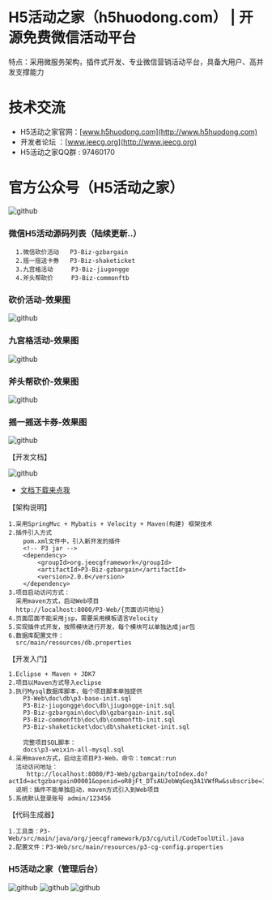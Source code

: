 H5活动之家（h5huodong.com） | 开源免费微信活动平台
==========
特点：采用微服务架构，插件式开发、专业微信营销活动平台，具备大用户、高并发支撑能力


技术交流
==========
* H5活动之家官网：[www.h5huodong.com](http://www.h5huodong.com)
* 开发者论坛 ：[www.jeecg.org](http://www.jeecg.org)
* H5活动之家QQ群 : 97460170

官方公众号（H5活动之家）
==========
![github](http://www.jeecg.org/data/attachment/forum/201601/25/180314mjvputsot6hhtvoa.jpg "jeewx521")

### 微信H5活动源码列表（陆续更新..）
	  1.微信砍价活动   P3-Biz-gzbargain
	  2.摇一摇送卡券   P3-Biz-shaketicket
	  3.九宫格活动     P3-Biz-jiugongge
	  4.斧头帮砍价     P3-Biz-commonftb
	  
	  
### 砍价活动-效果图
![github](http://www.jeecg.org/data/attachment/forum/201601/25/180710anjfgtn677nojgg0.png "jeecg")
### 九宫格活动-效果图
![github](http://www.jeecg.org/data/attachment/forum/201601/25/180716vp55nguk5ggwqngw.png "jeecg")
### 斧头帮砍价-效果图
![github](http://www.jeecg.org/data/attachment/forum/201601/25/180500iwpg1agqm778wggp.png "jeecg")
### 摇一摇送卡券-效果图
![github](http://www.jeecg.org/data/attachment/forum/201601/25/180718zwfdl9ml1a15w8jf.png "jeecg")


【开发文档】

![github](http://img.blog.csdn.net/20151028163509595?watermark/2/text/aHR0cDovL2Jsb2cuY3Nkbi5uZXQv/font/5a6L5L2T/fontsize/400/fill/I0JBQkFCMA==/dissolve/70/gravity/Center "jeecg")
* [  文档下载来点我](http://www.jeecg.org/forum.php?mod=forumdisplay&fid=202)



	  
【架构说明】

    1.采用SpringMvc + Mybatis + Velocity + Maven(构建) 框架技术
    2.插件引入方式
        pom.xml文件中，引入新开发的插件
        <!-- P3 jar -->
 	    <dependency>
			<groupId>org.jeecgframework</groupId>
			<artifactId>P3-Biz-gzbargain</artifactId>
			<version>2.0.0</version>
		</dependency>
	3.项目启动访问方式：
	  采用maven方式，启动Web项目
      http://localhost:8080/P3-Web/{页面访问地址}
    4.页面层面不能采用jsp，需要采用模板语言Velocity
    5.实现插件式开发，按照模块进行开发，每个模块可以单独达成jar包
	6.数据库配置文件：
	  src/main/resources/db.properties
	  
	  
【开发入门】

	1.Eclipse + Maven + JDK7
    2.项目以Maven方式导入eclipse
	3.执行Mysql数据库脚本，每个项目脚本单独提供
	    P3-Web\doc\db\p3-base-init.sql
		P3-Biz-jiugongge\doc\db\jiugongge-init.sql
		P3-Biz-gzbargain\doc\db\gzbargain-init.sql
		P3-Biz-commonftb\doc\db\commonftb-init.sql
		P3-Biz-shaketicket\doc\db\shaketicket-init.sql
		
		完整项目SQL脚本：
		docs\p3-weixin-all-mysql.sql
	4.采用maven方式，启动主项目P3-Web，命令：tomcat:run
      活动访问地址：
	     http://localhost:8080/P3-Web/gzbargain/toIndex.do?actId=actgzbargain00001&openid=oR0jFt_DTsAUJebWqGeq3A1VWfRw&subscribe=1
	  说明：插件不能单独启动，maven方式引入到Web项目
	5.系统默认登录账号 admin/123456
	  
	
【代码生成器】

	1.工具类：P3-Web/src/main/java/org/jeecgframework/p3/cg/util/CodeToolUtil.java
	2.配置文件：P3-Web/src/main/resources/p3-cg-config.properties



### H5活动之家（管理后台）
![github](http://img.blog.csdn.net/20160830143702156?watermark/2/text/aHR0cDovL2Jsb2cuY3Nkbi5uZXQv/font/5a6L5L2T/fontsize/400/fill/I0JBQkFCMA==/dissolve/70/gravity/Center "jeecg")
![github](http://img.blog.csdn.net/20151028202206676?watermark/2/text/aHR0cDovL2Jsb2cuY3Nkbi5uZXQv/font/5a6L5L2T/fontsize/400/fill/I0JBQkFCMA==/dissolve/70/gravity/Center "jeecg")
![github](http://www.jeecg.org/data/attachment/forum/201601/25/182100gwfrlwssjbp278wf.png "jeecg")